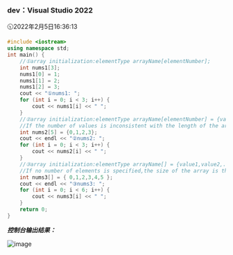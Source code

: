 ### dev：Visual Studio 2022
🕥2022年2月5日16:36:13
```C++
#include <iostream>
using namespace std;
int main() {
    //①array initialization:elementType arrayName[elementNumber];
    int nums1[3];
    nums1[0] = 1;
    nums1[1] = 2;
    nums1[2] = 3;
    cout << "①nums1: ";
    for (int i = 0; i < 3; i++) {
        cout << nums1[i] << " ";
    }
    //②array initialization:elementType arrayName[elementNumber] = {value1,value2,...};
    //If the number of values is inconsistent with the length of the array during initialization,data is zeroed out.
    int nums2[5] = {0,1,2,3};
    cout << endl << "②nums2: ";
    for (int i = 0; i < 3; i++) {
        cout << nums2[i] << " ";
    }
    //③array initialization:elementType arrayName[] = {value1,value2,...};
    //If no number of elements is specified,the size of the array is the number of elements at initialization.
    int nums3[] = { 0,1,2,3,4,5 };
    cout << endl << "③nums3: ";
    for (int i = 0; i < 6; i++) {
        cout << nums3[i] << " ";
    }
    return 0;
}
```
***控制台输出结果：***  

![image](https://user-images.githubusercontent.com/39286292/152634745-d11cf1f0-04b1-44af-9836-80da5f8cbaac.png)

